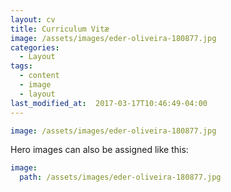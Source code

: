 ```yaml
---
layout: cv
title: Curriculum Vitæ
image: /assets/images/eder-oliveira-180877.jpg
categories:
  - Layout
tags:
  - content
  - image
  - layout
last_modified_at:  2017-03-17T10:46:49-04:00
---
```



```yaml
image: /assets/images/eder-oliveira-180877.jpg
```

Hero images can also be assigned like this:

```yaml
image:
  path: /assets/images/eder-oliveira-180877.jpg
```
